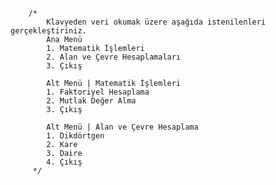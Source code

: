         /*
            Klavyeden veri okumak üzere aşağıda istenilenleri gerçekleştiriniz.
            Ana Menü
            1. Matematik İşlemleri
            2. Alan ve Çevre Hesaplamaları
            3. Çıkış

            Alt Menü | Matematik İşlemleri
            1. Faktoriyel Hesaplama
            2. Mutlak Değer Alma
            3. Çıkış

            Alt Menü | Alan ve Çevre Hesaplama
            1. Dikdörtgen
            2. Kare
            3. Daire
            4. Çıkış
         */